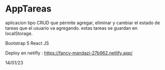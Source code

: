 # AppTareas

aplicacion tipo CRUD que pérmite agregar, eliminar y cambiar el estado de tareas que el usuario va agregando.
estas tareas se guardan en localStorage.

Bootstrap 5
React JS

Deploy en netifly : 
https://fancy-mandazi-27b962.netlify.app/



14/01/23
